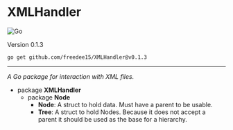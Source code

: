 # XMLHandler

![Go](https://github.com/freedee15/XMLHandler/workflows/Go/badge.svg)

Version 0.1.3

`go get github.com/freedee15/XMLHandler@v0.1.3`

---

_A Go package for interaction with XML files._

- package **XMLHandler**
  - package **Node**
    - **Node**: A struct to hold data. Must have a parent to be usable.
    - **Tree**: A struct to hold Nodes. Because it does not accept a parent it should be used as the base for a hierarchy.
